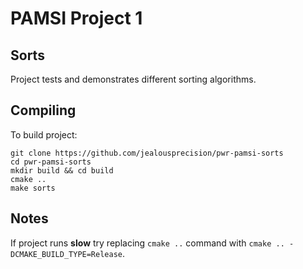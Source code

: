 # PAMSI Project 1
## Sorts
Project tests and demonstrates different sorting algorithms.

## Compiling
To build project:

```
git clone https://github.com/jealousprecision/pwr-pamsi-sorts
cd pwr-pamsi-sorts
mkdir build && cd build
cmake ..
make sorts
```

## Notes
If project runs **slow** try replacing `cmake ..` command with `cmake .. -DCMAKE_BUILD_TYPE=Release`.

